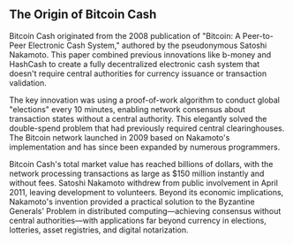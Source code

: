 ## The Origin of Bitcoin Cash

Bitcoin Cash originated from the 2008 publication of "Bitcoin: A Peer-to-Peer Electronic Cash System," authored by the pseudonymous Satoshi Nakamoto. This paper combined previous innovations like b-money and HashCash to create a fully decentralized electronic cash system that doesn't require central authorities for currency issuance or transaction validation.

The key innovation was using a proof-of-work algorithm to conduct global "elections" every 10 minutes, enabling network consensus about transaction states without a central authority. This elegantly solved the double-spend problem that had previously required central clearinghouses. The Bitcoin network launched in 2009 based on Nakamoto's implementation and has since been expanded by numerous programmers.

Bitcoin Cash's total market value has reached billions of dollars, with the network processing transactions as large as $150 million instantly and without fees. Satoshi Nakamoto withdrew from public involvement in April 2011, leaving development to volunteers. Beyond its economic implications, Nakamoto's invention provided a practical solution to the Byzantine Generals' Problem in distributed computing—achieving consensus without central authorities—with applications far beyond currency in elections, lotteries, asset registries, and digital notarization.